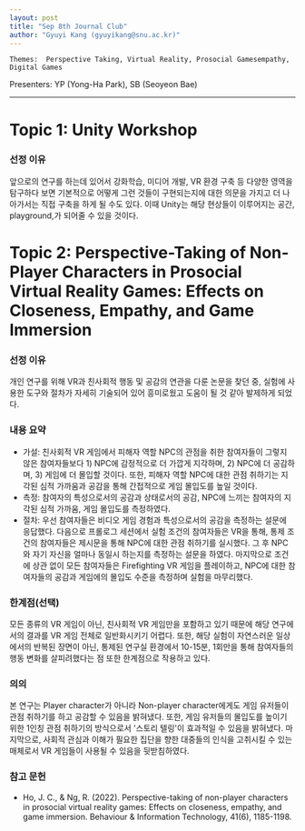 ```yaml
---
layout: post
title: "Sep 8th Journal Club"
author: "Gyuyi Kang (gyuyikang@snu.ac.kr)"
---
```


    Themes:  Perspective Taking, Virtual Reality, Prosocial Gamesempathy, Digital Games


Presenters: YP (Yong-Ha Park), SB (Seoyeon Bae)   <br>

-----------------
# Topic 1: Unity Workshop

### **선정 이유**

앞으로의 연구를 하는데 있어서 강화학습, 미디어 개발, VR 환경 구축 등 다양한 영역을 탐구하다 보면 기본적으로 어떻게 그런 것들이 구현되는지에 대한 의문을 가지고 더 나아가서는 직접 구축을 하게 될 수도 있다. 이때 Unity는 해당 현상들이 이루어지는 공간, playground,가 되어줄 수 있을 것이다.

# Topic 2: Perspective-Taking of Non-Player Characters in Prosocial Virtual Reality Games: Effects on Closeness, Empathy, and Game Immersion

### **선정 이유**

개인 연구를 위해 VR과 친사회적 행동 및 공감의 연관을 다룬 논문을 찾던 중, 실험에 사용한 도구와 절차가 자세히 기술되어 있어 흥미로웠고 도움이 될 것 같아 발제하게 되었다.

### **내용 요약**

- 가설: 친사회적 VR 게임에서 피해자 역할 NPC의 관점을 취한 참여자들이 그렇지 않은 참여자들보다 1) NPC에 감정적으로 더 가깝게 지각하며, 2) NPC에 더 공감하며, 3) 게임에 더 몰입할 것이다. 또한, 피해자 역할 NPC에 대한 관점 취하기는 지각된 심적 가까움과 공감을 통해 간접적으로 게임 몰입도를 높일 것이다.
- 측정: 참여자의 특성으로서의 공감과 상태로서의 공감, NPC에 느끼는 참여자의 지각된 심적 가까움, 게임 몰입도를 측정하였다.
- 절차: 우선 참여자들은 비디오 게임 경험과 특성으로서의 공감을 측정하는 설문에 응답했다. 다음으로 프롤로그 세션에서 실험 조건의 참여자들은 VR을 통해, 통제 조건의 참여자들은 제시문을 통해 NPC에 대한 관점 취하기를 실시했다. 그 후 NPC와 자기 자신을 얼마나 동일시 하는지를 측정하는 설문을 하였다. 마지막으로 조건에 상관 없이 모든 참여자들은 Firefighting VR 게임을 플레이하고, NPC에 대한 참여자들의 공감과 게임에의 몰입도 수준을 측정하며 실험을 마무리했다.

### **한계점(선택)**

모든 종류의 VR 게임이 아닌, 친사회적 VR 게임만을 포함하고 있기 때문에 해당 연구에서의 결과를 VR 게임 전체로 일반화시키기 어렵다.
또한, 해당 실험이 자연스러운 일상에서의 반복된 장면이 아닌, 통제된 연구실 환경에서 10-15분, 1회만을 통해 참여자들의 행동 변화를 살피려했다는 점 또한 한계점으로 작용하고 있다.

### **의의**

본 연구는 Player character가 아니라 Non-player character에게도 게임 유저들이 관점 취하기를 하고 공감할 수 있음을 밝혀냈다.
또한, 게임 유저들의 몰입도를 높이기 위한 1인칭 관점 취하기의 방식으로서 '스토리 텔링'이 효과적일 수 있음을 밝혀냈다.
마지막으로, 사회적 관심과 이해가 필요한 집단을 향한 대중들의 인식을 고취시킬 수 있는 매체로서 VR 게임들이 사용될 수 있음을 뒷받침하였다.

### **참고 문헌**

- Ho, J. C., & Ng, R. (2022). Perspective-taking of non-player characters in prosocial virtual reality games: Effects on closeness, empathy, and game immersion. Behaviour & Information Technology, 41(6), 1185-1198.



